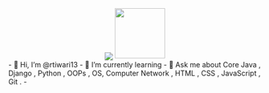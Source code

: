 <div id="header" align="center">
  <img src="<div id="header" align="center">
  <img src="https://media.giphy.com/media/M9gbBd9nbDrOTu1Mqx/giphy.gif" width="100"/>
</div>
- 👋 Hi, I’m @rtiwari13
- 🌱 I’m currently learning 
- 💬 Ask me about Core Java , Django , Python , OOPs , OS, Computer Network , HTML , CSS , JavaScript , Git .
-

